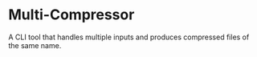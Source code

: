 # Multi-Compressor

A CLI tool that handles multiple inputs and produces compressed files of the same name.
